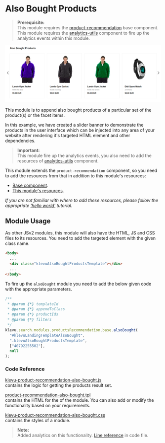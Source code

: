 # Also Bought Products

> **Prerequisite:**  
> This module requires the [product-recommendation](/components/product-recommendation) base component.  
> This module requires the [analytics-utils](/components/analytics-utils) component to fire up the analytics events within this module.

![Also Bought Products Banner](/modules/product-recommendation/images/prc-also-bought.png)

This module is to append also bought products of a particular set of the product(s) or the facet items.

In this example, we have created a slider banner to demonstrate the products in the user interface which can be injected into any area of your website after rendering it's targeted HTML element and other dependencies.

> **Important:**  
> This module fire up the analytics events, you also need to add the resources of [analytics-utils](/components/analytics-utils/resources) component.

This module extends the `product-recommendation` component, so you need to add the resources from that in addition to this module's resources:

- [Base component](/components/product-recommendation/resources).
- [This module's resources](/modules/product-recommendation/also-bought/resources).

_If you are not familiar with where to add these resources,
please follow the appropriate ['hello world'](/getting-started/1-hello-world) tutorial._

## Module Usage

As other JSv2 modules, this module will also have the HTML, JS and CSS files to its resources. You need to add the targeted element with the given class name.

```html
<body>
  ...
  <div class="klevuAlsoBoughtProductsTemplate"></div>
  ...
</body>
```

To fire up the `alsoBought` module you need to add the below given code with the appropriate parameters.

```javascript
/**
 * @param {*} templateId
 * @param {*} appendToClass
 * @param {*} productIds
 * @param {*} filters
 */
klevu.search.modules.productsRecommendation.base.alsoBought(
  "#klevuLandingTemplateAlsoBought",
  ".klevuAlsoBoughtProductsTemplate",
  ["40792255502"],
  null
);
```

### Code Reference

[klevu-product-recommendation-also-bought.js](/modules/product-recommendation/also-bought/resources/assets/js/klevu-product-recommendation-also-bought.js)  
contains the logic for getting the products result set.

[product-recommendation-also-bought.tpl](/modules/product-recommendation/also-bought/resources/templates/product-recommendation-also-bought.tpl)  
contains the HTML for the of the module. You can also add or modify the functionality based on your requirements.

[klevu-product-recommendation-also-bought.css](/modules/product-recommendation/also-bought/resources/assets/css/klevu-product-recommendation-also-bought.css)  
contains the styles of a module.

> **Note:**  
> Added analytics on this functionality. [Line reference](/modules/product-recommendation/also-bought/resources/assets/js/klevu-product-recommendation-also-bought.js#L96) in code file.
